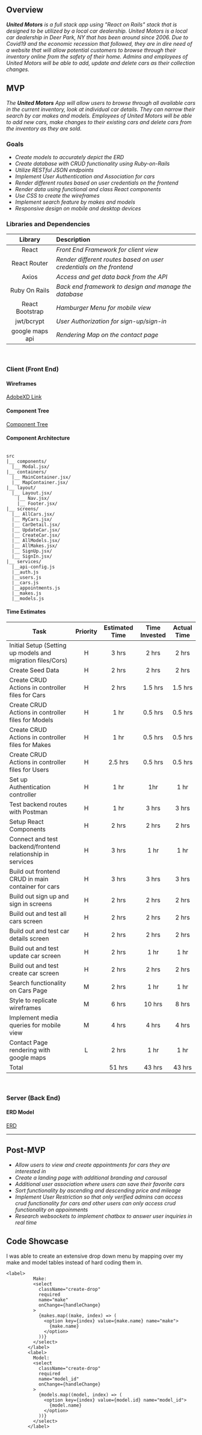 ## Overview

_**United Motors** is a full stack app using "React on Rails" stack that is designed to be utilized by a local car dealership. United Motors is a local car dealership in Deer Park, NY that has been around since 2006. Due to Covid19 and the economic recession that followed, they are in dire need of a website that will allow potential customers to browse through their inventory online from the safety of their home. Admins and employees of United Motors will be able to add, update and delete cars as their collection changes._
<br>

## MVP

_The **United Motors** App will allow users to browse through all available cars in the current inventory, look at individual car details. They can narrow their search by car makes and models. Employees of United Motors will be able to add new cars, make changes to their existing cars and delete cars from the inventory as they are sold._
<br>

### Goals

- _Create models to accurately depict the ERD_
- _Create database with CRUD functionality using Ruby-on-Rails_
- _Utilize RESTful JSON endpoints_
- _Implement User Authentication and Association for cars_
- _Render different routes based on user credentials on the frontend_
- _Render data using functional and class React components_
- _Use CSS to create the wireframes_
- _Implement search feature by makes and models_
- _Responsive design on mobile and desktop devices_
  <br>

### Libraries and Dependencies

|     Library     | Description                                                         |
| :-------------: | :------------------------------------------------------------------ |
|      React      | _Front End Framework for client view_                               |
|  React Router   | _Render different routes based on user credentials on the frontend_ |
|      Axios      | _Access and get data back from the API_                             |
|  Ruby On Rails  | _Back end framework to design and manage the database_              |
| React Bootstrap | _Hamburger Menu for mobile view_                                    |
|   jwt/bcrypt    | _User Authorization for sign-up/sign-in_                            |
| google maps api | _Rendering Map on the contact page_                                 |

<br>

### Client (Front End)

#### Wireframes

[AdobeXD Link](https://xd.adobe.com/view/ceda8ceb-1c68-4d63-9839-ad515ba909c2-9b89/)

#### Component Tree

[Component Tree](https://whimsical.com/unitedmotorsapp-JZwDFHKaQf7bqiEU6DYUQ8)

#### Component Architecture

```structure

src
|__ components/
  |__ Modal.jsx/
|__ containers/
  |__ MainContainer.jsx/
  |__ MapContainer.jsx/
|__ layout/
  |__ Layout.jsx/
    |__ Nav.jsx/
    |__ Footer.jsx/
|__ screens/
  |__ AllCars.jsx/
  |__ MyCars.jsx/
  |__ CarDetail.jsx/
  |__ UpdateCar.jsx/
  |__ CreateCar.jsx/
  |__ AllModels.jsx/
  |__ AllMakes.jsx/
  |__ SignUp.jsx/
  |__ SignIn.jsx/
|__ services/
  |__api-config.js
  |__auth.js
  |__users.js
  |__cars.js
  |__appointments.js
  |__makes.js
  |__models.js
```

#### Time Estimates

| Task                                                       | Priority | Estimated Time | Time Invested | Actual Time |
| ---------------------------------------------------------- | :------: | :------------: | :-----------: | :---------: |
| Initial Setup (Setting up models and migration files/Cors) |    H     |     3 hrs      |     2 hrs     |    2 hrs    |
| Create Seed Data                                           |    H     |     2 hrs      |     2 hrs     |    2 hrs    |
| Create CRUD Actions in controller files for Cars           |    H     |     2 hrs      |    1.5 hrs    |   1.5 hrs   |
| Create CRUD Actions in controller files for Models         |    H     |      1 hr      |    0.5 hrs    |   0.5 hrs   |
| Create CRUD Actions in controller files for Makes          |    H     |      1 hr      |    0.5 hrs    |   0.5 hrs   |
| Create CRUD Actions in controller files for Users          |    H     |    2.5 hrs     |    0.5 hrs    |   0.5 hrs   |
| Set up Authentication controller                           |    H     |      1 hr      |      1hr      |    1 hr     |
| Test backend routes with Postman                           |    H     |      1 hr      |     3 hrs     |    3 hrs    |
| Setup React Components                                     |    H     |     2 hrs      |     2 hrs     |    2 hrs    |
| Connect and test backend/frontend relationship in services |    H     |     3 hrs      |     1 hr      |    1 hr     |
| Build out frontend CRUD in main container for cars         |    H     |     3 hrs      |     3 hrs     |    3 hrs    |
| Build out sign up and sign in screens                      |    H     |     2 hrs      |     2 hrs     |    2 hrs    |
| Build out and test all cars screen                         |    H     |     2 hrs      |     2 hrs     |    2 hrs    |
| Build out and test car details screen                      |    H     |     2 hrs      |     2 hrs     |    2 hrs    |
| Build out and test update car screen                       |    H     |     2 hrs      |     1 hr      |    1 hr     |
| Build out and test create car screen                       |    H     |     2 hrs      |     2 hrs     |    2 hrs    |
| Search functionality on Cars Page                          |    M     |     2 hrs      |     1 hr      |    1 hr     |
| Style to replicate wireframes                              |    M     |     6 hrs      |    10 hrs     |    8 hrs    |
| Implement media queries for mobile view                    |    M     |     4 hrs      |     4 hrs     |    4 hrs    |
| Contact Page rendering with google maps                    |    L     |     2 hrs      |     1 hr      |    1 hr     |
| Total                                                      |          |     51 hrs     |    43 hrs     |   43 hrs    |

<br>

### Server (Back End)

#### ERD Model

[ERD](https://drive.google.com/file/d/1YjpqDdykFT7KNYHOUGVNmwwQF6oshQSJ/view?usp=sharing)
<br>

---

## Post-MVP

- _Allow users to view and create appointments for cars they are interested in_
- _Create a landing page with additional branding and carousal_
- _Additional user association where users can save their favorite cars_
- _Sort functionality by ascending and descending price and mileage_
- _Implement User Restriction so that only verified admins can access crud functionality for cars and other users can only access crud functionality on appoinments_
- _Research websockets to implement chatbox to answer user inquiries in real time_

## Code Showcase

I was able to create an extensive drop down menu by mapping over my make and model tables instead of hard coding them in.

```
<label>
          Make:
          <select
            className="create-drop"
            required
            name="make"
            onChange={handleChange}
          >
            {makes.map((make, index) => (
              <option key={index} value={make.name} name="make">
                {make.name}
              </option>
            ))}
          </select>
        </label>
        <label>
          Model:
          <select
            className="create-drop"
            required
            name="model_id"
            onChange={handleChange}
          >
            {models.map((model, index) => (
              <option key={index} value={model.id} name="model_id">
                {model.name}
              </option>
            ))}
          </select>
        </label>
```
